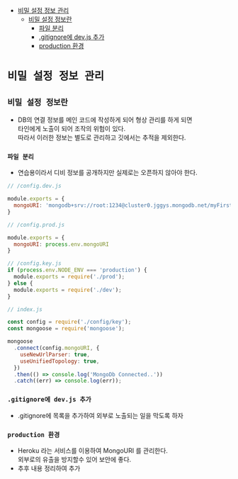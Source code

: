 <!-- TOC -->

- [비밀 설정 정보 관리](#%EB%B9%84%EB%B0%80-%EC%84%A4%EC%A0%95-%EC%A0%95%EB%B3%B4-%EA%B4%80%EB%A6%AC)
  - [비밀 설정 정보란](#%EB%B9%84%EB%B0%80-%EC%84%A4%EC%A0%95-%EC%A0%95%EB%B3%B4%EB%9E%80)
    - [파일 분리](#%ED%8C%8C%EC%9D%BC-%EB%B6%84%EB%A6%AC)
    - [.gitignore에 dev.js 추가](#gitignore%EC%97%90-devjs-%EC%B6%94%EA%B0%80)
    - [production 환경](#production-%ED%99%98%EA%B2%BD)

<!-- /TOC -->

# `비밀 설정 정보 관리`
## `비밀 설정 정보란`
- DB의 연결 정보를 메인 코드에 작성하게 되어 형상 관리를 하게 되면  
  타인에게 노출이 되어 조작의 위험이 있다.  
  따라서 이러한 정보는 별도로 관리하고 깃에서는 추적을 제외한다.
### `파일 분리`
- 연습용이라서 디비 정보를 공개하지만 실제로는 오픈하지 않아야 한다.
``` javascript
// /config.dev.js

module.exports = {
  mongoURI: 'mongodb+srv://root:1234@cluster0.jggys.mongodb.net/myFirstDatabase?retryWrites=true&w=majority'
}
```
``` javascript
// /config.prod.js

module.exports = {
  mongoURI: process.env.mongoURI
}
```
``` javascript
// /config.key.js
if (process.env.NODE_ENV === 'production') {
  module.exports = require('./prod');
} else {
  module.exports = require('./dev');
}
```
``` javascript
// index.js

const config = require('./config/key');
const mongoose = require('mongoose');

mongoose
  .connect(config.mongoURI, {
    useNewUrlParser: true,
    useUnifiedTopology: true,
  })
  .then(() => console.log('MongoDb Connected..'))
  .catch((err) => console.log(err));

```

### `.gitignore에 dev.js 추가`
- .gitignore에 목록을 추가하여 외부로 노출되는 일을 막도록 하자

### `production 환경`
- Heroku 라는 서비스를 이용하여 MongoURI 를 관리한다.  
  외부로의 유출을 방지할수 있어 보안에 좋다.
- 추후 내용 정리하여 추가